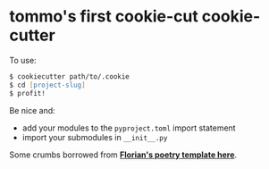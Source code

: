 # tommo's first cookie-cut cookie-cutter

To use:

```zsh
$ cookiecutter path/to/.cookie
$ cd [project-slug]
$ profit!
```

Be nice and:

* add your modules to the `pyproject.toml` import statement
* import your submodules in `__init__.py`

Some crumbs borrowed from **[Florian's poetry template here](https://github.com/fpgmaas/cookiecutter-poetry)**.
